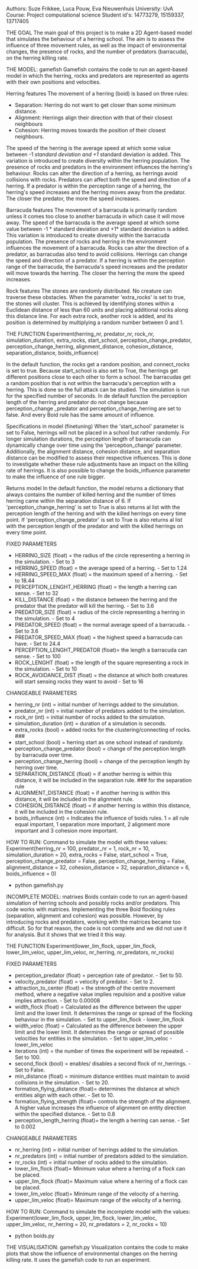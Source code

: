 Authors:      Suze Frikkee, Luca Pouw, Eva Nieuwenhuis
University:   UvA
Course:       Project computational science
Student id's: 14773279, 15159337, 13717405

THE GOAL
The main goal of this project is to make a 2D Agent-based model that simulates the
behaviour of a herring school. The aim is to assess the influence of three movement
rules, as well as the impact of environmental changes, the presence of rocks, and the
number of predators (barracuda), on the herring killing rate.


THE MODEL: gamefish
Gamefish contains the code to run an agent-based model in which the herring, rocks
and predators are represented as agents with their own positions and velocities.

Herring features
The movement of a herring (boid) is based on three rules:
- Separation: Herring do not want to get closer than some minimum distance.
- Alignment: Herrings align their direction with that of their closest neighbours
- Cohesion: Herring moves towards the position of their closest neighbours.

The speed of the herring is the average speed at which some value between -1 *standard
deviation and +1* standard deviation is added. This variation is introduced to create
diversity within the herring population. The presence of rocks and predators in the
environment influences the herring's behaviour. Rocks can alter the direction of a herring,
as herrings avoid collisions with rocks. Predators can affect both the speed and direction
of a herring. If a predator is within the perception range of a herring, the herring's
speed increases and the herring moves away from the predator. The closer the predator,
the more the speed increases.

Barracuda features
The movement of a barracuda is primarily random unless it comes too close to another
barracuda in which case it will move away. The speed of the barracuda is the average
speed at which some value between -1 * standard deviation and +1* standard deviation
is added. This variation is introduced to create diversity within the barracuda population.
The presence of rocks and herring in the environment influences the movement of a barracuda.
Rocks can alter the direction of a predator, as barracudas also tend to avoid collisions.
Herrings can change the speed and direction of a predator. If a herring is within the
perception range of the barracuda, the barracuda's speed increases and the predator will
move towards the herring. The closer the herring the more the speed increases.

Rock features
The stones are randomly distributed. No creature can traverse these obstacles.
When the parameter 'extra_rocks' is set to true, the stones will cluster. This is
achieved by identifying stones within a Euclidean distance of less than 60 units and
placing additional rocks along this distance line. For each extra rock, another rock
is added, and its position is determined by multiplying a random number between 0 and 1.

THE FUNCTION
Experiment(herring_nr, predator_nr, rock_nr, simulation_duration,
extra_rocks, start_school, perception_change_predator, perception_change_herring,
alignment_distance, cohesion_distance, separation_distance, boids_influence)

In the default function, the rocks get a random position, and connect_rocks is set to
true. Because start_school is also set to True, the herrings get different positions
close to each other to form a school. The barracudas get a random position that is not
within the barracuda's perception with a herring. This is done so the full attack can be
studied. The simulation is run for the specified number of seconds. In de default function
the perception length of the herring and predator do not change because perception_change
_predator and perception_change_herring are set to false. And every Boid rule has the
same amount of influence.

Specifications in model (finetuning)
When the 'start_school' parameter is set to False, herrings will not be placed in a school
but rather randomly. For longer simulation durations, the perception length of barracuda
can dynamically change over time using the 'perception_change' parameter. Additionally,
the alignment distance, cohesion distance, and separation distance can be modified to
assess their respective influences. This is done to investigate whether these rule
adjustments have an impact on the killing rate of herrings. It is also possible to
change the boids_influence parameter to make the influence of one rule bigger.

Returns model
In the default function, the model returns a dictionary that always contains the number of
killed herring and the number of times herring came within the separation distance of 6. If
'perception_change_herring' is set to True is also returns al list with the perception length
of the herring and with the killed herrings on every time point. If 'perception_change_predator'
is set to True is also returns al list with the perception length of the predator and with
the killed herrings on every time point.

FIXED PARAMETERS
* HERRING_SIZE (float) = the radius of the circle representing a herring in the simulation.
                      - Set to 3
* HERRING_SPEED (float) = the average speed of a herring.
                      - Set to 1.24
* HERRING_SPEED_MAX (float) = the maximum speed of a herring.
                      - Set to 18.44
* PERCEPTION_LENGHT_HERRING (float) = the length a herring can sense.
                      - Set to 32
* KILL_DISTANCE (float) = the distance between the herring and the predator that the
                        predator will kill the herring.
                      - Set to 3.6
* PREDATOR_SIZE (float) = radius of the circle representing a herring in the simulation.
                      - Set to 4
* PREDATOR_SPEED (float) = the normal average speed of a barracuda.
                      - Set to 3.6
* PREDATOR_SPEED_MAX (float) = the highest speed a barracuda can have.
                      - Set to 24.4
* PERCEPTION_LENGHT_PREDATOR (float)= the length a barracuda can sense.
                      - Set to 100
* ROCK_LENGHT (float) = the length of the square representing a rock in the simulation.
                      - Set to 10
* ROCK_AVOIDANCE_DIST (float) = the distance at which both creatures will start sensing
                              rocks they want to avoid
                      - Set to 16

CHANGEABLE PARAMETERS
* herring_nr (int) = initial number of herrings added to the simulation.
* predator_nr (int) = initial number of predators added to the simulation.
* rock_nr (int) = initial number of rocks added to the simulation.
* simulation_duration (int) = duration of a simulation is seconds.
* extra_rocks (bool) = added rocks for the clustering/connecting of rocks. ###
* start_school (bool) = herring start as one school instead of randomly.
* perception_change_predator (bool) = change of the perception length by barracuda over time.
* perception_change_herring (bool) = change of the perception length by herring over time.
* SEPARATION_DISTANCE (float) = if another herring is within this distance, it will be included
                        in the separation rule. ###
                        for the separation rule
* ALIGNMENT_DISTANCE (float) = if another herring is within this distance, it will be included
                       in the alignment rule.
* COHESION_DISTANCE (float) = if another herring is within this distance, it will be included in
                      the cohesion rule.
* boids_influence (int) = Indicates the influence of boids rules. 1 = all rule equal important, 1
                    separation more important, 2 alignment more important and 3 cohesion more important.


HOW TO RUN:
Command to simulate the model with these values:
Experiment(herring_nr = 100, predator_nr = 1, rock_nr = 10, simulation_duration = 20,
extra_rocks = False, start_school = True, perception_change_predator = False, perception_change_herring = False,
alignment_distance = 32, cohesion_distance = 32, separation_distance = 6, boids_influence = 0)

- python gamefish.py


INCOMPLETE MODEL: matrixes
Boids contain code to run an agent-based simulation of herring schools and possibly
rocks and/or predators. This code works with matrices.
Implementing the three Boid flocking rules (separation, alignment and cohesion) was
possible. However, by introducing rocks and predators, working with the matrices became
too difficult. So for that reason, the code is not complete and we did not use it for
analysis. But it shows that we tried it this way.   

THE FUNCTION
Experiment(lower_lim_flock, upper_lim_flock, lower_lim_veloc, upper_lim_veloc, nr_herring,
           nr_predators, nr_rocks)

FIXED PARAMETERS
* perception_predator (float) = perception rate of predator.
                         - Set to 50.
* velocity_predator (float) = velocity of predator.
                         - Set to 2.
* attraction_to_center (float) = the strength of the centre movement method, where a
              negative value implies repulsion and a positive value implies attraction.
                        - Set to 0.00008
* width_flock (float) = Calculated as the difference between the upper limit and the lower limit.
                    It determines the range or spread of the flocking behaviour in the simulation.
                        - Set to upper_lim_flock - lower_lim_flock
* width_veloc (float) = Calculated as the difference between the upper limit and the lower limit.
                    It determines the range or spread of possible velocities for entities in the simulation.
                        - Set to upper_lim_veloc - lower_lim_veloc
* iterations (int) = the number of times the experiment will be repeated.
                        - Set to 100.
* second_flock (bool) = enables/ disables a second flock of nr_herrings.
                        - Set to False.
* min_distance (float) = minimum distance entities must maintain to avoid collisions in the simulation.
                        - Set to 20.
* formation_flying_distance (float)= determines the distance at which entities align with each other.
                        - Set to 10.
* formation_flying_strength (float)= controls the strength of the alignment. A higher value increases
                              the influence of alignment on entity direction within the specified distance.
                        - Set to 0.8
* perception_length_herring (float)= the length a herring can sense.
                        - Set to 0.002

CHANGEABLE PARAMETERS
* nr_herring (int) = initial number of herrings added to the simulation.
* nr_predators (int) = initial number of predators added to the simulation.
* nr_rocks (int) = initial number of rocks added to the simulation.
* lower_lim_flock (float)= Minimum value where a herring of a flock can be placed.                        
* upper_lim_flock (float)= Maximum value where a herring of a flock can be placed.                
* lower_lim_veloc (float)= Minimum range of the velocity of a herring.                      
* upper_lim_veloc (float)= Maximum range of the velocity of a herring.


HOW TO RUN:
Command to simulate the incomplete model with the values:
Experiment(lower_lim_flock, upper_lim_flock, lower_lim_veloc,
           upper_lim_veloc, nr_herring = 20, nr_predators = 2, nr_rocks = 10)

- python boids.py



THE VISUALISATION: gamefish.py
Visualization contains the code to make plots that show the influence of environmental
changes on the herring killing rate. It uses the gamefish code to run an experiment.
